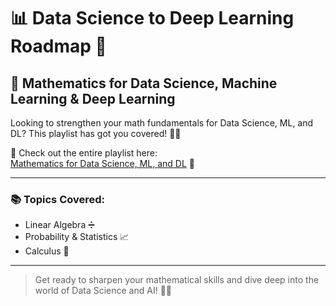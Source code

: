 # 📊 Data Science to Deep Learning Roadmap 🚀

## 🧮 Mathematics for Data Science, Machine Learning & Deep Learning

Looking to strengthen your math fundamentals for Data Science, ML, and DL? This playlist has got you covered! 🧠🔢

🎥 Check out the entire playlist here:  
[Mathematics for Data Science, ML, and DL](https://www.youtube.com/watch?v=2GV_ouHBw30&list=PLKnIA16_RmvbYFaaeLY28cWeqV-3vADST) 🌟

---

### 📚 Topics Covered:
- Linear Algebra ➗
- Probability & Statistics 📈
- Calculus 🚀


---

> Get ready to sharpen your mathematical skills and dive deep into the world of Data Science and AI! 🤖📐
